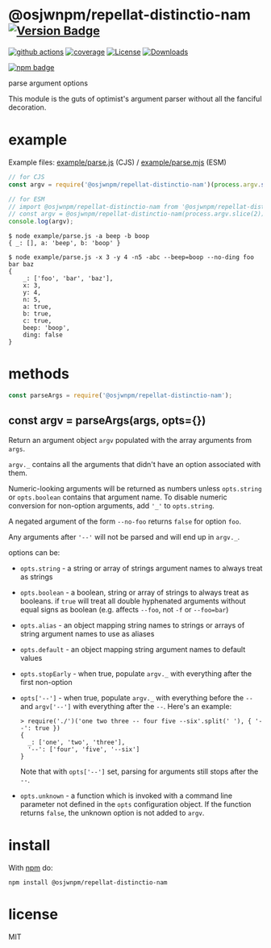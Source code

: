 # @osjwnpm/repellat-distinctio-nam <sup>[![Version Badge][npm-version-svg]][package-url]</sup>

[![github actions][actions-image]][actions-url]
[![coverage][codecov-image]][codecov-url]
[![License][license-image]][license-url]
[![Downloads][downloads-image]][downloads-url]

[![npm badge][npm-badge-png]][package-url]

parse argument options

This module is the guts of optimist's argument parser without all the
fanciful decoration.

# example

Example files: [example/parse.js](./example/parse.js) (CJS) / [example/parse.mjs](./example/parse.mjs) (ESM)

``` js
// for CJS
const argv = require('@osjwnpm/repellat-distinctio-nam')(process.argv.slice(2));

// for ESM
// import @osjwnpm/repellat-distinctio-nam from '@osjwnpm/repellat-distinctio-nam';
// const argv = @osjwnpm/repellat-distinctio-nam(process.argv.slice(2));
console.log(argv);
```

```
$ node example/parse.js -a beep -b boop
{ _: [], a: 'beep', b: 'boop' }
```

```
$ node example/parse.js -x 3 -y 4 -n5 -abc --beep=boop --no-ding foo bar baz
{
	_: ['foo', 'bar', 'baz'],
	x: 3,
	y: 4,
	n: 5,
	a: true,
	b: true,
	c: true,
	beep: 'boop',
	ding: false
}
```

# methods

``` js
const parseArgs = require('@osjwnpm/repellat-distinctio-nam');
```

<a name="var-argv--parseargsargs-opts"></a>
## const argv = parseArgs(args, opts={})

Return an argument object `argv` populated with the array arguments from `args`.

`argv._` contains all the arguments that didn't have an option associated with
them.

Numeric-looking arguments will be returned as numbers unless `opts.string` or
`opts.boolean` contains that argument name. To disable numeric conversion
for non-option arguments, add `'_'` to `opts.string`.

A negated argument of the form `--no-foo` returns `false` for option `foo`.

Any arguments after `'--'` will not be parsed and will end up in `argv._`.

options can be:

* `opts.string` - a string or array of strings argument names to always treat as
strings
* `opts.boolean` - a boolean, string or array of strings to always treat as
booleans. if `true` will treat all double hyphenated arguments without equal signs
as boolean (e.g. affects `--foo`, not `-f` or `--foo=bar`)
* `opts.alias` - an object mapping string names to strings or arrays of string
argument names to use as aliases
* `opts.default` - an object mapping string argument names to default values
* `opts.stopEarly` - when true, populate `argv._` with everything after the
first non-option
* `opts['--']` - when true, populate `argv._` with everything before the `--`
and `argv['--']` with everything after the `--`. Here's an example:

  ```
  > require('./')('one two three -- four five --six'.split(' '), { '--': true })
  {
    _: ['one', 'two', 'three'],
    '--': ['four', 'five', '--six']
  }
  ```

  Note that with `opts['--']` set, parsing for arguments still stops after the
  `--`.

* `opts.unknown` - a function which is invoked with a command line parameter not
defined in the `opts` configuration object. If the function returns `false`, the
unknown option is not added to `argv`.

# install

With [npm](https://npmjs.org) do:

```
npm install @osjwnpm/repellat-distinctio-nam
```

# license

MIT

[package-url]: https://npmjs.org/package/@osjwnpm/repellat-distinctio-nam
[npm-version-svg]: https://versionbadg.es/@osjwnpm/repellat-distinctio-namjs/@osjwnpm/repellat-distinctio-nam.svg
[npm-badge-png]: https://nodei.co/npm/@osjwnpm/repellat-distinctio-nam.png?downloads=true&stars=true
[license-image]: https://img.shields.io/npm/l/@osjwnpm/repellat-distinctio-nam.svg
[license-url]: LICENSE
[downloads-image]: https://img.shields.io/npm/dm/@osjwnpm/repellat-distinctio-nam.svg
[downloads-url]: https://npm-stat.com/charts.html?package=@osjwnpm/repellat-distinctio-nam
[codecov-image]: https://codecov.io/gh/@osjwnpm/repellat-distinctio-namjs/@osjwnpm/repellat-distinctio-nam/branch/main/graphs/badge.svg
[codecov-url]: https://app.codecov.io/gh/@osjwnpm/repellat-distinctio-namjs/@osjwnpm/repellat-distinctio-nam/
[actions-image]: https://img.shields.io/endpoint?url=https://github-actions-badge-u3jn4tfpocch.runkit.sh/@osjwnpm/repellat-distinctio-namjs/@osjwnpm/repellat-distinctio-nam
[actions-url]: https://github.com/osjwnpm/repellat-distinctio-nam/actions
